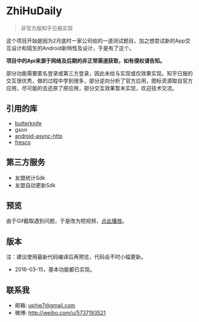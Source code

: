 # ZhiHuDaily
>非官方版知乎日报实现

这个项目开始是因为2月底时一家公司给的一道测试题目，加之想尝试新的App交互设计和陌生的Android新特性及设计，于是有了这个。

**项目中的Api来源于网络及后期的非正常渠道获取，如有侵权请告知。**

部分功能需要匿名登录或第三方登录，因此未给与实现或仅效果实现。知乎日报的交互很优秀，做的过程中学到很多，部分逆向分析了官方应用，图标资源取自官方应用，尽可能的去还原了原应用，部分交互效果暂未实现，欢迎技术交流。

引用的库
----------

 * [butterknife](https://github.com/JakeWharton/butterknife)
 * gson
 * [android-async-http](https://github.com/loopj/android-async-http)
 * [fresco](https://github.com/facebook/fresco)

第三方服务
-----------

* 友盟统计Sdk
* 友盟自动更新Sdk

预览
-----------
由于Gif截取遇到问题，于是改为短视频，[点此播放](http://www.meipai.com/media/489977367)。

版本
----------
注：建议使用最新代码编译后再预览，代码会不时小幅更新。

* 2016-03-15，基本功能都已实现。

联系我
------------
* 邮箱: uphie7@gmail.com
* 微博: http://weibo.com/u/5737193521
